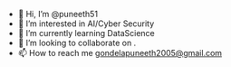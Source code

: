 - 👋 Hi, I’m @puneeth51
- 👀 I’m interested in AI/Cyber Security
- 🌱 I’m currently learning DataScience
- 💞️ I’m looking to collaborate on .
- 📫 How to reach me gondelapuneeth2005@gmail.com

<!---
puneeth51/puneeth51 is a ✨ special ✨ repository because its `README.md` (this file) appears on your GitHub profile.
You can click the Preview link to take a look at your changes.
--->
